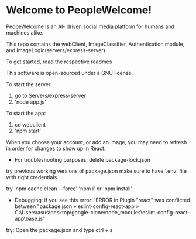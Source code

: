 # Welcome to PeopleWelcome!

PeopeWelcome is an AI- driven social media platform for humans and machines alike.

This repo contains the webClient, ImageClassifier, Authentication module, and ImageLogic(servers/express-server)

To get started, read the respective readmes

This software is open-sourced under a GNU license.

To start the server: 
1. go to Servers/express-server
2. 'node app.js'

To start the app: 
1. cd webclient
2. 'npm start'

When you choose your account, or add an image, you may need to refresh in order for changes to show up in React. 

* For troubleshooting purposes:
delete package-lock.json

try previous working versions of package.json 
make sure to have '.env' file with right credentials 

try 'npm cache clean --force'
'npm i' or 'npm install' 

* Debugging: 
if you see this error: 'ERROR in Plugin "react" was conflicted between "package.json » eslint-config-react-app » C:\Users\asus\desktop\google-clone\node_modules\eslint-config-react-app\base.js"'

try: Open the package.json and type ctrl + s
